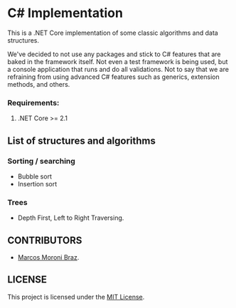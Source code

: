 # C# Implementation
This is a .NET Core implementation of some classic algorithms and data structures.

We've decided to not use any packages and stick to C# features that are baked in the framework itself. Not even a test framework is being used, but a console application that runs and do all validations. Not to say that we are refraining from using advanced C# features such as generics, extension methods, and others. 

### Requirements:
  1. .NET Core >= 2.1

## List of structures and algorithms

### Sorting / searching

* Bubble sort
* Insertion sort

### Trees

* Depth First, Left to Right Traversing.

## CONTRIBUTORS

  * [Marcos Moroni Braz](https://github.com/mmoroni).

## LICENSE
This project is licensed under the [MIT License](https://opensource.org/licenses/MIT).